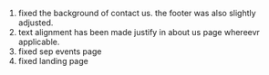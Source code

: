 1. fixed the background of contact us. the footer was also slightly adjusted.
2. text alignment has been made justify in about us page whereevr applicable.
3. fixed sep events page
4. fixed landing page